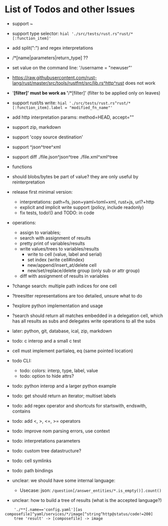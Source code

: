 # List of Todos and other Issues

- support ~
- support type selector: `hial './src/tests/rust.rs^rust/*[:function_item]'`
- add split(":") and regex interpretations
- /*[name|parameters|return_type] ??
- set value on the command line: '/username = "newuser"'
- https://raw.githubusercontent.com/rust-lang/rust/master/src/tools/rustfmt/src/lib.rs^http^rust does not work
- '**[filter]' must be work as '**/*[filter]' (filter to be applied only on leaves)
- support rust/ts write: `hial './src/tests/rust.rs^rust/*[:function_item].label = "modified_fn_name"'`
- add http interpretation params: method=HEAD, accept=""
- support zip, markdown
- support 'copy source destination'
- support ^json^tree^xml
- support diff  ./file.json^json^tree  ./file.xml^xml^tree
- functions
- should blobs/bytes be part of value? they are only useful by reinterpretation

- release first minimal version:
    - interpretations: path+fs, json+yaml+toml+xml, rust+js, url?+http
    - explicit and implicit write support (policy, include readonly)
    - fix tests, todo!() and TODO: in code


- operations:
    - assign to variables;
    - search with assignment of results
    - pretty print of variables/results
    - write values/trees to variables/results
        - write to cell (value, label and serial)
        - set index (write cell#index)
        - new/append/insert_at/delete cell
        - new/set/replace/delete group (only sub or attr group)
    - diff with assignment of results in variables

- ?change search: multiple path indices for one cell
- ?treesitter representations are too detailed, unsure what to do
- ?explore python implementation and usage
- ?search should return all matches embedded in a delegation cell, which has all results
    as subs and delegates write operations to all the subs
- later: python, git, database, ical, zip, markdown


- todo: c interop and a small c test
- cell must implement partialeq, eq (same pointed location)
- todo CLI:
    - todo: colors: interp, type, label, value
    - todo: option to hide attrs?

- todo: python interop and a larger python example
- todo: get should return an iterator; multiset labels
- todo: add regex operator and shortcuts for startswith, endswith, contains
- todo: add <, >, <=, >= operators
- todo: improve nom parsing errors, use context
- todo: interpretations parameters
- todo: custom tree datastructure?
- todo: cell symlinks
- todo: path bindings

- unclear: we should have some internal language:
    - Usecase: json:  `/question[/answer_entities/*.is_empty()].count()`

- unclear: how to build a tree of results (what is the accepted language?)
```
    './**[.name=='config.yaml'][as composefile]^yaml/services/*/image[^string^http@status/code!=200]
    tree 'result' -> [composefile] -> image
```
